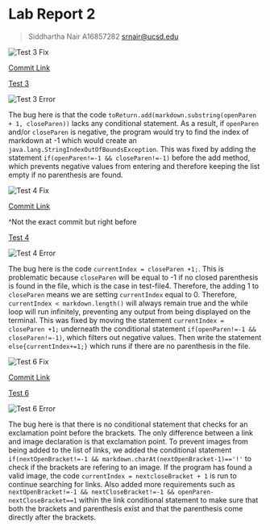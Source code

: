
# Lab Report 2

> Siddhartha Nair   A16857282   srnair@ucsd.edu

![Test 3 Fix](https://i.gyazo.com/968b35c6612e1f296fe7d90f42ea79c4.png)

[Commit Link](https://github.com/sidnair01/markdown-parse/commit/147986a3e3ee678e93a530095fed9f7140c06b4a)

[Test 3](https://sidnair01.github.io/markdown-parse/test-file3.html)

![Test 3 Error](https://i.gyazo.com/dc125cfebfee4fd08a7c38e0c47973ac.png)

The bug here is that the code ```toReturn.add(markdown.substring(openParen + 1, closeParen))``` lacks any conditional statement. As a result, if ```openParen``` and/or ```closeParen``` is negative, the program would try to find the index of markdown at -1 which would create an ```java.lang.StringIndexOutOfBoundsException```. This was fixed by adding the statement ```if(openParen!=-1 && closeParen!=-1)``` before the add method, which prevents negative values from entering and therefore keeping the list empty if no parenthesis are found.



![Test 4 Fix](https://i.gyazo.com/e7e4b34d15873eea5421cf35ca08c1f5.png)

[Commit Link](https://github.com/sidnair01/markdown-parse/commit/559ea537034629fc4f4260a6340c919cd925551b)

^Not the exact commit but right before

[Test 4](https://sidnair01.github.io/markdown-parse/test-file4.html)

![Test 4 Error](https://i.gyazo.com/43e8434c972415d8ae6712fb1302b082.png)

The bug here is the code ```currentIndex = closeParen +1;```. This is problematic because ```closeParen``` will be equal to -1 if no closed parenthesis is found in the file, which is the case in test-file4. Therefore, the adding 1 to ```closeParen``` means we are setting ```currentIndex``` equal to 0. Therefore, ```currentIndex < markdown.length()``` will always remain true and the while loop will run infinitely, preventing any output from being displayed on the terminal. This was fixed by moving the statement ```currentIndex = closeParen +1;``` underneath the conditional statement ```if(openParen!=-1 && closeParen!=-1)```, which filters out negative values. Then write the statement ```else{currentIndex+=1;}``` which runs if there are no parenthesis in the file.



![Test 6 Fix](https://i.gyazo.com/1ac365d4b6cc5baebfa4863dd3d647d0.png)

[Commit Link](https://github.com/sidnair01/markdown-parse/commit/8624b3128767922b0e65ccc5724bb4107ba01a69)


[Test 6](https://sidnair01.github.io/markdown-parse/test-file6.html)

![Test 6 Error](https://i.gyazo.com/8dfa504f45171730196e4223efaa0789.png)

The bug here is that there is no conditional statement that checks for an exclamation point before the brackets. The only difference between a link and image declaration is that exclamation point. To prevent images from being added to the list of links, we added the conditional statement ```if(nextOpenBracket!=-1 && markdown.charAt(nextOpenBracket-1)=='!'``` to check if the brackets are refering to an image. If the program has found a valid image, the code ```currentIndex = nextcloseBracket + 1``` is run to continue searching for links. Also added more requirements such as ```nextOpenBracket!=-1 && nextCloseBracket!=-1 && openParen-nextCloseBracket==1``` within the link conditional statement to make sure that both the brackets and parenthesis exist and that the parenthesis come directly after the brackets.
